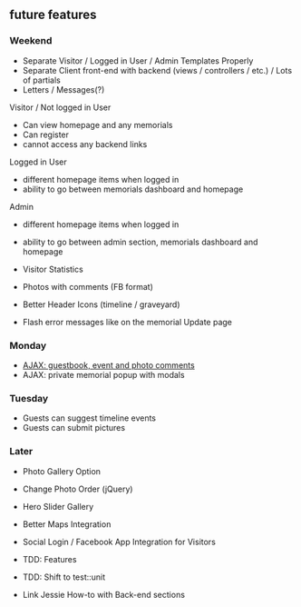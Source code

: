 ## future features

### Weekend
* Separate Visitor / Logged in User / Admin Templates Properly
* Separate Client front-end with backend (views / controllers / etc.) / Lots of partials
* Letters / Messages(?)

Visitor / Not logged in User
* Can view homepage and any memorials
* Can register
* cannot access any backend links

Logged in User
* different homepage items when logged in
* ability to go between memorials dashboard and homepage

Admin
* different homepage items when logged in
* ability to go between admin section, memorials dashboard and homepage


* Visitor Statistics
* Photos with comments (FB format)
* Better Header Icons (timeline / graveyard)
* Flash error messages like on the memorial Update page

### Monday
* [AJAX: guestbook, event and photo comments ](http://stackoverflow.com/questions/23591673/rails-4-loading-posts-w-jquery-ajax-on-a-load-more-button)
* AJAX: private memorial popup with modals

### Tuesday
* Guests can suggest timeline events
* Guests can submit pictures


### Later
* Photo Gallery Option
* Change Photo Order (jQuery)
* Hero Slider Gallery

* Better Maps Integration
* Social Login / Facebook App Integration for Visitors
* TDD: Features
* TDD: Shift to test::unit
* Link Jessie How-to with Back-end sections
